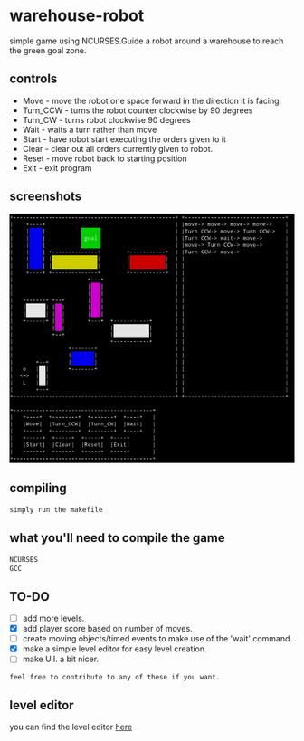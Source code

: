 # warehouse-robot
simple game using NCURSES.Guide a robot around a warehouse to reach the green goal zone.

## controls
  - Move - move the robot one space forward in the direction it is facing
  - Turn_CCW - turns the robot counter clockwise by 90 degrees
  - Turn_CW - turns robot clockwise 90 degrees
  - Wait - waits a turn rather than move
  - Start - have robot start executing the orders given to it
  - Clear - clear out all orders currently given to robot.
  - Reset - move robot back to starting position
  - Exit - exit program
  
## screenshots

 ![screenshot1](/screenshot/screenshot_1.png) 
    
  
## compiling
    simply run the makefile
    
 ## what you'll need to compile the game
    NCURSES
    GCC
   
 ## TO-DO
   - [ ] add more levels.
   - [x] add player score based on number of moves.
   - [ ] create moving objects/timed events to make use of the 'wait' command.
   - [x] make a simple level editor for easy level creation.
   - [ ] make U.I. a bit nicer.
    
    feel free to contribute to any of these if you want.
## level editor
  you can find the level editor [here](https://github.com/craptastic-terminal-games/warehouse-level_editor)
